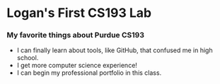 # Logan's First CS193 Lab

### My favorite things about Purdue CS193
- I can finally learn about tools, like GitHub, that confused me in high school.
- I get more computer science experience!
- I can begin my professional portfolio in this class.
